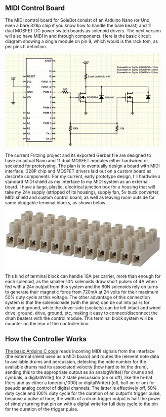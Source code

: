 ## MIDI Control Board

The MIDI control board for SoleBot consist of an Arduino Nano (or Uno, even a bare 328p chip if you know how to handle the bare beast) and 11 dual MOSFET DC power switch boards as solenoid drivers. The next version will also have MIDI in and through components. Here is the basic circuit diagram showing a single module on pin 9, which would is the rack tom, as per pins.h definition.

![Control Board Circuit (only one driver circuit shown)](https://github.com/crunchysteve/SoleBot/blob/main/images/CircuitDiagram.png)

The current Fritzing project and its exported Gerber file are designed to have an actual Nano and 11 dual MOSFET modules either hardwired or socketed for prototyping. The plan is to eventually design a board with MIDI interface, 328P chip and MOSFET drivers laid out on a custom board as descrete components. For my current, early prototype design, I'll hardwire a standard MIDI shield as my interface to my MIDI system as an external board. I have a large, plastic, electrical junction box for a housing that will take my 24v supply (stripped of its housing), supply fan, 5v buck converter, MIDI shield and custom control board, as well as leaving room outside for some pluggable terminal blocks, as shown below...

[![Jaycar pluggable terminal block)](https://github.com/crunchysteve/SoleBot/blob/main/images/HM3202_plug-socket-12-way-screw-terminal-strip_82612.png)](https://www.jaycar.com.au/plug-socket-12-way-screw-terminal-strip/p/HM3202)

This kind of terminal block can handle 10A per carrier, more than enough for each solenoid, as the smaller 10N solenoids draw short pulses of 4A when fed with a 24v output from this system and the 60N solenoids rely on turns to generate their magnetic force from 720mA at 24 volts for their maximum 50% duty cycle at this voltage. The other advantage of this connection system is that the solenoid side (with the pins) can be cut into pairs for drive and ground, while the driver side (sockets) can be left intact and wired drive, ground, drive, ground, etc, making it easy to connect/disconnect the drum beaters with the control module. This terminal block system will be mounter on the rear of the controller box.

## How the Controller Works

[The basic Arduino C code](https://github.com/crunchysteve/SoleBot/tree/main/code) reads incoming MIDI signals from the interface (the external shield used as a MIDI board) and routes the relevent note data to available drums and percussion, detecting the note number for the available drums nad its associated velocity (how hard to hit the drum), sending this to the appropriate output as an analogWrite() for drums and cymbals, a digitalWrite() for 2 state percussion (on or off), like the hi-hat lfters and as either a tone(pin,1000) or digitalWrite() (off, half on or on) for pseudo analog control of digital channels. The latter is effectively off, 50% duty cycle and 100% duty cycle for the duration of an output's trigger pulse, because a pulse of tone, the width of a drum trigger output is half the power of simply turning that pin on with a digital write for full duty cycle to the pin for the duration of the trigger pulse.
